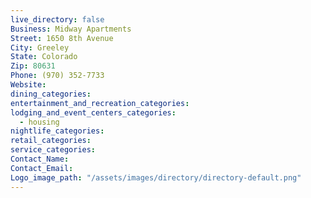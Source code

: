 ```yaml
---
live_directory: false
Business: Midway Apartments
Street: 1650 8th Avenue
City: Greeley
State: Colorado
Zip: 80631
Phone: (970) 352-7733
Website:
dining_categories:
entertainment_and_recreation_categories:
lodging_and_event_centers_categories:
  - housing
nightlife_categories:
retail_categories:
service_categories:
Contact_Name:
Contact_Email:
Logo_image_path: "/assets/images/directory/directory-default.png"
---
```



